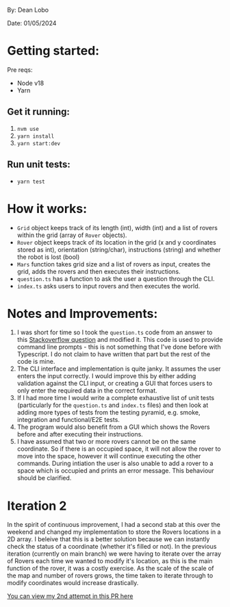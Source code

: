 By: Dean Lobo

Date: 01/05/2024

# Getting started:

Pre reqs:
- Node v18
- Yarn

## Get it running:
1. `nvm use`
2. `yarn install`
3. `yarn start:dev`

## Run unit tests:
- `yarn test`

# How it works:

- `Grid` object keeps track of its length (int), width (int) and a list of rovers within the grid (array of `Rover` objects).
- `Rover` object keeps track of its location in the grid (x and y coordinates stored as int), orientation (string/char), instructions (string) and whether the robot is lost (bool)
- `Mars` function takes grid size and a list of rovers as input, creates the grid, adds the rovers and then executes their instructions.
- `question.ts` has a function to ask the user a question through the CLI.
- `index.ts` asks users to input rovers and then executes the world.


# Notes and Improvements:
1. I was short for time so I took the `question.ts` code from an answer to this [Stackoverflow question](https://stackoverflow.com/questions/33858763/console-input-in-typescript) and modified it. This code is used to provide command line prompts - this is not something that I've done before with Typescript. I do not claim to have written that part but the rest of the code is mine.
2. The CLI interface and implementation is quite janky. It assumes the user enters the input correctly. I would improve this by either adding validation against the CLI input, or creating a GUI that forces users to only enter the required data in the correct format.
3. If I had more time I would write a complete exhaustive list of unit tests (particularly for the `question.ts` and `index.ts` files) and then look at adding more types of tests from the testing pyramid, e.g. smoke, integration and functional/E2E tests.
4. The program would also benefit from a GUI which shows the Rovers before and after executing their instructions.
5. I have assumed that two or more rovers cannot be on the same coordinate. So if there is an occupied space, it will not allow the rover to move into the space, however it will continue executing the other commands. During intiation the user is also unable to add a rover to a space which is occupied and prints an error message. This behaviour should be clarified.

# Iteration 2

In the spirit of continuous improvement, I had a second stab at this over the weekend and changed my implementation to store the Rovers locations in a 2D array. I beleive that this is a better solution because we can instantly check the status of a coordinate (whether it's filled or not). In the previous iteration (currently on main branch) we were having to iterate over the array of Rovers each time we wanted to modify it's location, as this is the main function of the rover, it was a costly exercise. As the scale of the scale of the map and number of rovers grows, the time taken to iterate through to modify coordinates would increase drastically.

[You can view my 2nd attempt in this PR here](https://github.com/DeanoJG/mars-rover/pull/1)